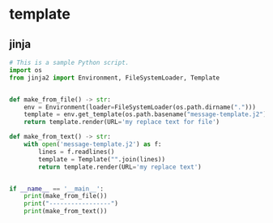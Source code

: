 # template

## jinja

<!-- MARKDOWN-AUTO-DOCS:START (CODE:src=../../python/template/jinja/main.py) -->
<!-- The below code snippet is automatically added from ../../python/template/jinja/main.py -->
```py
# This is a sample Python script.
import os
from jinja2 import Environment, FileSystemLoader, Template


def make_from_file() -> str:
    env = Environment(loader=FileSystemLoader(os.path.dirname(".")))
    template = env.get_template(os.path.basename("message-template.j2"))
    return template.render(URL='my replace text for file')

def make_from_text() -> str:
    with open('message-template.j2') as f:
        lines = f.readlines()
        template = Template("".join(lines))
        return template.render(URL='my replace text')


if __name__ == '__main__':
    print(make_from_file())
    print("-----------------")
    print(make_from_text())
```
<!-- MARKDOWN-AUTO-DOCS:END -->


